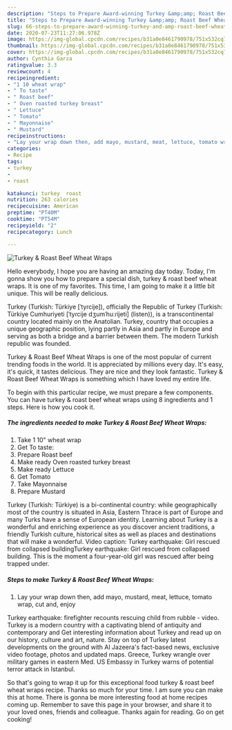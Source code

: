 ```yaml
---
description: "Steps to Prepare Award-winning Turkey &amp;amp; Roast Beef Wheat Wraps"
title: "Steps to Prepare Award-winning Turkey &amp;amp; Roast Beef Wheat Wraps"
slug: 66-steps-to-prepare-award-winning-turkey-and-amp-roast-beef-wheat-wraps
date: 2020-07-23T11:27:06.978Z
image: https://img-global.cpcdn.com/recipes/b31a0e8461790978/751x532cq70/turkey-roast-beef-wheat-wraps-recipe-main-photo.jpg
thumbnail: https://img-global.cpcdn.com/recipes/b31a0e8461790978/751x532cq70/turkey-roast-beef-wheat-wraps-recipe-main-photo.jpg
cover: https://img-global.cpcdn.com/recipes/b31a0e8461790978/751x532cq70/turkey-roast-beef-wheat-wraps-recipe-main-photo.jpg
author: Cynthia Garza
ratingvalue: 3.3
reviewcount: 4
recipeingredient:
- "1 10 wheat wrap"
- " To taste"
- " Roast beef"
- " Oven roasted turkey breast"
- " Lettuce"
- " Tomato"
- " Mayonnaise"
- " Mustard"
recipeinstructions:
- "Lay your wrap down then, add mayo, mustard, meat, lettuce, tomato wrap, cut and, enjoy"
categories:
- Recipe
tags:
- turkey
- 
- roast

katakunci: turkey  roast 
nutrition: 263 calories
recipecuisine: American
preptime: "PT40M"
cooktime: "PT54M"
recipeyield: "2"
recipecategory: Lunch

---
```



![Turkey &amp; Roast Beef Wheat Wraps](https://img-global.cpcdn.com/recipes/b31a0e8461790978/751x532cq70/turkey-roast-beef-wheat-wraps-recipe-main-photo.jpg)

Hello everybody, I hope you are having an amazing day today. Today, I'm gonna show you how to prepare a special dish, turkey &amp; roast beef wheat wraps. It is one of my favorites. This time, I am going to make it a little bit unique. This will be really delicious.

Turkey (Turkish: Türkiye [ˈtyɾcije]), officially the Republic of Turkey (Turkish: Türkiye Cumhuriyeti [ˈtyɾcije dʒumˈhuːɾijeti] (listen)), is a transcontinental country located mainly on the Anatolian. Turkey, country that occupies a unique geographic position, lying partly in Asia and partly in Europe and serving as both a bridge and a barrier between them. The modern Turkish republic was founded.

Turkey &amp; Roast Beef Wheat Wraps is one of the most popular of current trending foods in the world. It is appreciated by millions every day. It's easy, it's quick, it tastes delicious. They are nice and they look fantastic. Turkey &amp; Roast Beef Wheat Wraps is something which I have loved my entire life.


To begin with this particular recipe, we must prepare a few components. You can have turkey &amp; roast beef wheat wraps using 8 ingredients and 1 steps. Here is how you cook it.

<!--inarticleads1-->

##### The ingredients needed to make Turkey &amp; Roast Beef Wheat Wraps:

1. Take 1 10&#34; wheat wrap
1. Get  To taste:
1. Prepare  Roast beef
1. Make ready  Oven roasted turkey breast
1. Make ready  Lettuce
1. Get  Tomato
1. Take  Mayonnaise
1. Prepare  Mustard


Turkey (Turkish: Türkiye) is a bi-continental country: while geographically most of the country is situated in Asia, Eastern Thrace is part of Europe and many Turks have a sense of European identity. Learning about Turkey is a wonderful and enriching experience as you discover ancient traditions, a friendly Turkish culture, historical sites as well as places and destinations that will make a wonderful. Video caption: Turkey earthquake: Girl rescued from collapsed buildingTurkey earthquake: Girl rescued from collapsed building. This is the moment a four-year-old girl was rescued after being trapped under. 

<!--inarticleads2-->

##### Steps to make Turkey &amp; Roast Beef Wheat Wraps:

1. Lay your wrap down then, add mayo, mustard, meat, lettuce, tomato wrap, cut and, enjoy


Turkey earthquake: firefighter recounts rescuing child from rubble - video. Turkey is a modern country with a captivating blend of antiquity and contemporary and Get interesting information about Turkey and read up on our history, culture and art, nature. Stay on top of Turkey latest developments on the ground with Al Jazeera&#39;s fact-based news, exclusive video footage, photos and updated maps. Greece, Turkey wrangle over military games in eastern Med. US Embassy in Turkey warns of potential terror attack in Istanbul. 

So that's going to wrap it up for this exceptional food turkey &amp; roast beef wheat wraps recipe. Thanks so much for your time. I am sure you can make this at home. There is gonna be more interesting food at home recipes coming up. Remember to save this page in your browser, and share it to your loved ones, friends and colleague. Thanks again for reading. Go on get cooking!
